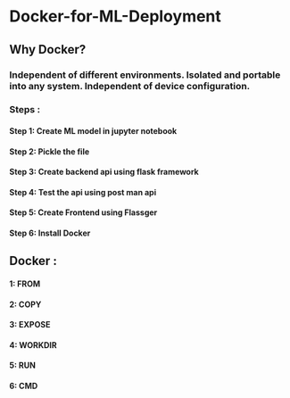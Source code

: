 # Docker-for-ML-Deployment

## Why Docker?
### Independent of different environments. Isolated and portable into any system. Independent of device configuration.

### Steps :
#### Step 1: Create ML model in jupyter notebook
#### Step 2: Pickle the file
#### Step 3: Create backend api using flask framework
#### Step 4: Test the api using post man api
#### Step 5: Create Frontend using Flassger
#### Step 6: Install Docker 

## Docker :
#### 1: FROM 
#### 2: COPY
#### 3: EXPOSE
#### 4: WORKDIR
#### 5: RUN
#### 6: CMD
